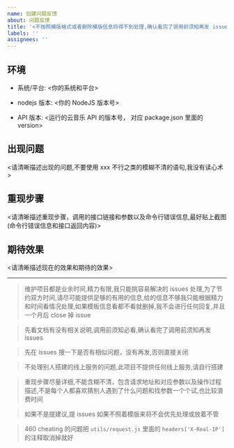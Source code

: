 ```yaml
---
name: 创建问题反馈
about: 问题反馈
title: '<不按照模版格式或者删除模版信息将得不到处理,确认看完了调用前须知再发 issues>'
labels: ''
assignees: ''
---
```


## 环境

- 系统/平台: <你的系统和平台>

- nodejs 版本: <你的 NodeJS 版本号>

- API 版本: <运行的云音乐 API 的版本号， 对应 package.json 里面的 version>

## 出现问题

<请清晰描述出现的问题,不要使用 xxx 不行之类的模糊不清的语句,我没有读心术>

## 重现步骤

<请清晰描述重现步骤，调用的接口链接和参数以及命令行错误信息,最好贴上截图(命令行错误信息和接口返回内容)>

## 期待效果

<请清晰描述现在的效果和期待的效果>

---

> 维护项目都是业余时间,精力有限,我只能挑容易解决的 issues 处理,为了节约双方时间,请尽可能提供足够的有用的信息,给的信息不够我只能根据精力和时间看情况处理,如果模板信息看都不看就删掉,我不会进行任何回复,并且一个月后 close 掉 issue

> 先看文档有没有相关说明,调用前须知必看,确认看完了调用前须知再发 issues

> 先在 issues 搜一下是否有相似问题，没有再发,否则直接关闭

> 不处理别人搭建的线上服务的问题,此项目不提供任何线上服务,请自行搭建

> 重现步骤尽量详细,不能含糊不清，包含请求地址和对应参数以及操作过程描述,不是每个人都喜欢猜别人遇到了什么问题和找参数一个个试,也比较浪费时间

> 如果不是提建议,提 issues 如果不照着模版来将不会优先处理或放着不管

> 460 cheating 的问题把 `utils/request.js` 里面的 `headers['X-Real-IP']` 的注释取消掉就好
